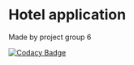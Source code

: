 # Hotel application
Made by project group 6

[![Codacy Badge](https://api.codacy.com/project/badge/Grade/ad75883f56d04955bf5f19d710fff5f9)](https://www.codacy.com?utm_source=github.com&amp;utm_medium=referral&amp;utm_content=mikolajwichrowski/HHS_PROJGR6&amp;utm_campaign=Badge_Grade)